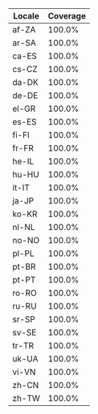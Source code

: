 | Locale | Coverage |
|--------|----------|
| af-ZA | 100.0% |
| ar-SA | 100.0% |
| ca-ES | 100.0% |
| cs-CZ | 100.0% |
| da-DK | 100.0% |
| de-DE | 100.0% |
| el-GR | 100.0% |
| es-ES | 100.0% |
| fi-FI | 100.0% |
| fr-FR | 100.0% |
| he-IL | 100.0% |
| hu-HU | 100.0% |
| it-IT | 100.0% |
| ja-JP | 100.0% |
| ko-KR | 100.0% |
| nl-NL | 100.0% |
| no-NO | 100.0% |
| pl-PL | 100.0% |
| pt-BR | 100.0% |
| pt-PT | 100.0% |
| ro-RO | 100.0% |
| ru-RU | 100.0% |
| sr-SP | 100.0% |
| sv-SE | 100.0% |
| tr-TR | 100.0% |
| uk-UA | 100.0% |
| vi-VN | 100.0% |
| zh-CN | 100.0% |
| zh-TW | 100.0% |
